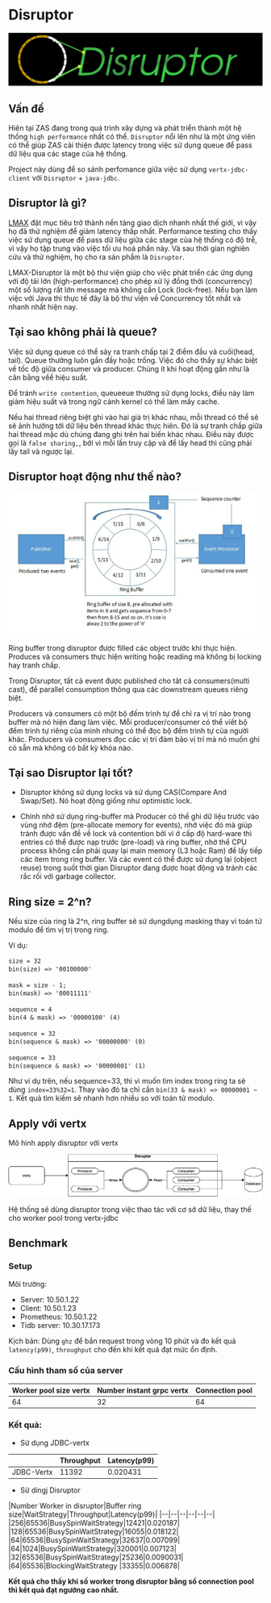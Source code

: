 # Disruptor 

<img src="./public/images/disruptor.png" />

## Vấn đề

Hiên  tại ZAS đang trong quá trình xây dựng và phát triển thành một hệ thống `high performance` nhất có thể. `Disruptor` nổi lên như là một ứng viên có thể giúp ZAS cải thiện được latency trong việc sử dụng queue để pass dữ liệu qua các stage của hệ thống. 

Project này dùng để so sánh perfomance giữa việc sử dụng `vertx-jdbc-client` với `Disruptor` + `java-jdbc`.

## Disruptor là gì?

[LMAX](https://www.lmax.com/) đặt mục tiêu trở thành nền tảng giao dịch nhanh nhất thế giới, vì vậy họ đã thử nghiệm để giảm latency thấp nhất. Performance testing cho thấy việc sử dụng queue để pass dữ liệu giữa các stage của hệ thống có độ trễ, vì vậy họ tập trung vào việc tối ưu hoá phần này. Và sau thời gian nghiên cứu và thử nghiệm, họ cho ra sản phẩm là `Disruptor`.

LMAX-Disruptor là một bộ thư viện giúp cho việc phát triển các ứng dụng với độ tải lớn (high-performance) cho phép xử lý đồng thời (concurrency) một số lượng rất lớn message mà không cần Lock (lock-free). Nếu bạn làm việc với Java thì thực tế đây là bộ thư viện về Concurrency tốt nhất và nhanh nhất hiện nay.

## Tại sao không phải là queue?

Việc sử dụng queue có thể sảy ra tranh chấp tại 2 điểm đầu và cuối(head, tail). Queue thường luôn gần đầy hoặc trống. Việc đó cho thấy sự khác biệt về tốc độ giữa consumer và producer. Chúng ít khi hoạt động gần như là cân bằng vềề hiệu suất.

Để tránh `write contention`, queueeue thường sử dụng locks, điều này làm giảm hiệu suất và trong ngữ cảnh kernel có thể làm mấy cache.

Nếu hai thread riêng biệt ghi vào hai giá trị khác nhau, mỗi thread có thể sẽ sẽ ảnh hưởng tới dữ liệu bên thread khác thực hiên. Đó là sự tranh chấp giữa hai thread mặc dù chúng đang ghi trên hai biến khác nhau. Điều này được gọi là `false sharing,`, bởi vì mỗi lần truy cập và để lấy head thì cũng phải lấy tail và ngược lại.

## Disruptor hoạt động như thế nào?

<img src="./public/images/RingBuffer.jpg"/>

Ring buffer trong disruptor được filled các object trước khi thực hiện. Produces và consumers thực hiện writing hoặc reading mà không bị locking hay tranh chấp.

Trong Disruptor, tất cả event được published cho tât cả consumers(multi cast), để parallel consumption thông qua các downstream queues riêng biệt.

Producers và consumers có một bộ đếm trình tự để chỉ ra vị trí nào trong buffer mà nó hiện đang làm việc. Mỗi producer/consumer có thể viết bộ đếm trình tự riêng của mình nhưng có thể đọc bộ đếm trình tự của người khác. Producers và consumers đọc các vị trí đảm bảo vị trí mà nó muốn ghi có sẵn mà không có bất kỳ khóa nào.

## Tại sao Disruptor lại tốt?

- Disruptor không sử dụng locks và sử dụng CAS(Compare And Swap/Set). Nó hoạt động giống như optimistic lock.

- Chính nhờ sử dụng ring-buffer mà Producer có thể ghi dữ liệu trước vào vùng nhớ đệm (pre-allocate memory for events), nhờ việc đó mà giúp tránh được vấn đề về lock và contention bởi vì ở cấp độ hard-ware thì entries có thể được nạp trước (pre-load) và ring buffer, nhờ thế CPU process không cần phải quay lại main memory (L3 hoặc Ram) để lấy tiếp các item trong ring buffer. Và các event có thể được sử dụng lại (object reuse) trong suốt thời gian Disruptor đang được hoạt động và tránh các rắc rối với garbage collector.

## Ring size = 2^n?

Nếu size của ring là 2^n, ring buffer sẽ sử dụngdụng masking thay vì toán tử modulo để tìm vị trị trong ring.

Ví dụ:
```log
size = 32
bin(size) => '00100000'

mask = size - 1;
bin(mask) => '00011111'

sequence = 4
bin(4 & mask) => '00000100' (4)

sequence = 32
bin(sequence & mask) => '00000000' (0)

sequence = 33
bin(sequence & mask) => '00000001' (1)
```

Như ví dụ trên, nếu sequence=33, thì vì muốn tìm index trong ring ta sẽ dùng `index=33%32=1`. Thay vào đó ta chỉ cần `bin(33 & mask) => 00000001 ~ 1`. Kết quả tìm kiếm sẽ nhanh hơn nhiều so với toán tử modulo.


## Apply với vertx

Mô hình apply disruptor với vertx

<img src="./public/images/apply-vertx.png"/>

Hệ thống sẽ dùng disruptor trong việc thao tác với cơ sở dữ liệu, thay thế cho worker pool trong vertx-jdbc

## Benchmark

### Setup

Môi trường:
- Server: 10.50.1.22
- Client: 10.50.1.23
- Prometheus: 10.50.1.22
- Tidb server: 10.30.17.173

Kịch bản: Dùng `ghz` để bắn request trong vòng 10 phút và đo kết quả `latency(p99)`, `throughput` cho đến khi kết quả đạt mức ổn định.

### Cấu hình tham số của server

|Worker pool size vertx|Number instant grpc vertx|Connection pool|
|--|--|--|
|64|32|64|

### Kết quả:

- Sử dụng JDBC-vertx

||Throughput|Latency(p99)|
|--|--|--|
|JDBC-Vertx|11392|0.020431|

- Sử dingj Disruptor
  
|Number Worker in disruptor|Buffer ring size|WaitStrategy|Throughput|Latency(p99)|
|--|--|--|--|--|--|
|256|65536|BusySpinWaitStrategy|12421|0.020187|
|128|65536|BusySpinWaitStrategy|16055|0.018122|
|64|65536|BusySpinWaitStrategy|32637|0.007099|
|64|1024|BusySpinWaitStrategy|320001|0.007123|
|32|65536|BusySpinWaitStrategy|25236|0.0090031|
|64|65536|BlockingWaitStrategy |33355|0.006878|

<b>Kết quả cho thấy khi số worker trong disruptor bằng số connection pool thì kết quả đạt ngưỡng cao nhất.<b>




